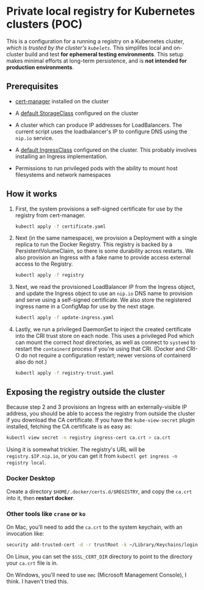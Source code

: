 # Private local registry for Kubernetes clusters (POC)

This is a configuration for a running a registry on a Kubernetes cluster, _which is trusted by the cluster's `kubelets`_. This simplifes local and on-cluster build and test **for ephemeral testing environments**. This setup makes minimal efforts at long-term persistence, and is **not intended for production environments**.

## Prerequisites

- [cert-manager](https://cert-manager.io) installed on the cluster
- A [default StorageClass](https://kubernetes.io/docs/concepts/storage/persistent-volumes/#class-1) configured on the cluster
- A cluster which can produce IP addresses for LoadBalancers. The current script uses the loadbalancer's IP to configure DNS using the `nip.io` service.
- A [default IngressClass](https://kubernetes.io/docs/concepts/services-networking/ingress/#default-ingress-class) configured on the cluster. This probably involves installing an Ingress implementation.

- Permissions to run privileged pods with the ability to mount host filesystems and network namespaces

## How it works

1. First, the system provisions a self-signed certificate for use by the registry from cert-manager.

   ```bash
   kubectl apply -f certificate.yaml
   ```

2. Next (in the same namespace), we provision a Deployment with a single replica to run the Docker Registry. This registry is backed by a PersistentVolumeClaim, so there is some durability across restarts. We also provision an Ingress with a fake name to provide access external access to the Registry.

   ```bash
   kubectl apply -f registry
   ```

3. Next, we read the provisioned LoadBalancer IP from the Ingress object, and update the Ingress object to use an `nip.io` DNS name to provision and serve using a self-signed certificate. We also store the registered ingress name in a ConfigMap for use by the next stage.

   ```bash
   kubectl apply -f update-ingress.yaml
   ```

4. Lastly, we run a privileged DaemonSet to inject the created certificate into the CRI trust store on each node. This uses a privileged Pod which can mount the correct _host_ directories, as well as connect to `systemd` to restart the `containerd` process if you're using that CRI. (Docker and CRI-O do not require a configuration restart; newer versions of containerd also do not.)

   ```bash
   kubectl apply -f registry-trust.yaml
   ```

## Exposing the registry outside the cluster

Because step 2 and 3 provisions an Ingress with an externally-visible IP address, you should be able to access the registry from outside the cluster if you download the CA certificate. If you have the `kube-view-secret` plugin installed, fetching the CA certificate is as easy as:

   ```bash
   kubectl view secret -n registry ingress-cert ca.crt > ca.crt
   ```

Using it is somewhat trickier. The registry's URL will be `registry.$IP.nip.io`, or you can get it from `kubectl get ingress -n registry local`.

### Docker Desktop

Create a directory `$HOME/.docker/certs.d/$REGISTRY`, and copy the `ca.crt` into it, then **restart docker**.

### Other tools like `crane` or `ko`

On Mac, you'll need to add the `ca.crt` to the system keychain, with an invocation like:

   ```bash
   security add-trusted-cert -d -r trustRoot -k ~/Library/Keychains/login.keychain ca.crt
   ```

On Linux, you can set the `$SSL_CERT_DIR` directory to point to the directory your `ca.crt` file is in.

On Windows, you'll need to use `mmc` (Microsoft Management Console), I think. I haven't tried this.